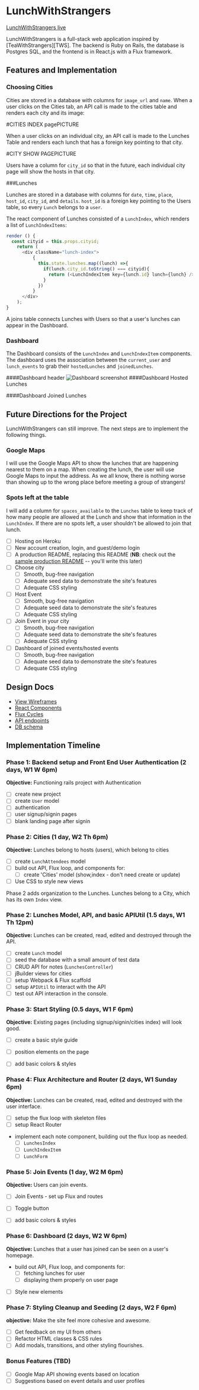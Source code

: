 # LunchWithStrangers

[LunchWithStrangers live][heroku]

[heroku]: https://lunchwithcreepers.herokuapp.com
[TeaWithStrangers]: https://teawithstrangers.com

LunchWithStrangers is a full-stack web application inspired by [TeaWithStrangers][TWS]. The backend is Ruby on Rails, the database is Postgres SQL, and the frontend is in React.js with a Flux framework.


## Features and Implementation

### Choosing Cities

Cities are stored in a database with columns for `image_url` and `name`. When a user clicks on the Cities tab, an API call is made to the cities table and renders each city and its image:

#CITIES INDEX pagePICTURE

When a user clicks on an individual city, an API call is made to the Lunches Table and renders each lunch that has a foreign key pointing to that city.

#CITY SHOW PAGEPICTURE

Users have a column for `city_id` so that in the future, each individual city page will show the hosts in that city.


###Lunches

Lunches are stored in a database with columns for `date`, `time`, `place`, `host_id`, `city_id`, and `details`. `host_id` is a foreign key pointing to the Users table, so every `Lunch` belongs to a `user`.

The react component of Lunches consisted of a `LunchIndex`, which renders a list of `LunchIndexItems`:

```javascript
render () {
  const cityid = this.props.cityid;
    return (
      <div className="lunch-index">
          {
            this.state.lunches.map((lunch) =>{
              if(lunch.city_id.toString() === cityid){
                return (<LunchIndexItem key={lunch.id} lunch={lunch} />);
              }
            })
          }
      </div>
    );
}

```

A joins table connects Lunches with Users so that a user's lunches can appear in the Dashboard.


### Dashboard

The Dashboard consists of the `LunchIndex` and `LunchIndexItem` components. The dashboard uses the association between the `current_user` and `lunch_events` to grab their `hostedLunches` and `joinedLunches`.

####Dashboard header
![Dashboard screenshot](dashboard-header.png)
####Dashboard Hosted Lunches

####Dashboard Joined Lunches



## Future Directions for the Project

LunchWithStrangers can still improve. The next steps are to implement the following things.


### Google Maps

I will use the Google Maps API to show the lunches that are happening nearest to them on a map. When creating the lunch, the user will use Google Maps to input the address. As we all know, there is nothing worse than showing up to the wrong place before meeting a group of strangers!

### Spots left at the table

I will add a column for `spaces_available` to the `Lunches` table to keep track of how many people are allowed at the Lunch and show that information in the `LunchIndex`. If there are no spots left, a user shouldn't be allowed to join that lunch.


- [ ] Hosting on Heroku
- [ ] New account creation, login, and guest/demo login
- [ ] A production README, replacing this README (**NB**: check out the [sample production README](docs/production_readme.md) -- you'll write this later)
- [ ] Choose city
  - [ ] Smooth, bug-free navigation
  - [ ] Adequate seed data to demonstrate the site's features
  - [ ] Adequate CSS styling
- [ ] Host Event
  - [ ] Smooth, bug-free navigation
  - [ ] Adequate seed data to demonstrate the site's features
  - [ ] Adequate CSS styling
- [ ] Join Event in your city
  - [ ] Smooth, bug-free navigation
  - [ ] Adequate seed data to demonstrate the site's features
  - [ ] Adequate CSS styling
- [ ] Dashboard of joined events/hosted events
  - [ ] Smooth, bug-free navigation
  - [ ] Adequate seed data to demonstrate the site's features
  - [ ] Adequate CSS styling

## Design Docs
* [View Wireframes][views]
* [React Components][components]
* [Flux Cycles][flux-cycles]
* [API endpoints][api-endpoints]
* [DB schema][schema]

[views]: docs/views.md
[components]: docs/components.md
[flux-cycles]: docs/flux-cycles.md
[api-endpoints]: docs/api-endpoints.md
[schema]: docs/schema.md

## Implementation Timeline

### Phase 1: Backend setup and Front End User Authentication (2 days, W1 W 6pm)

**Objective:** Functioning rails project with Authentication

- [ ] create new project
- [ ] create `User` model
- [ ] authentication
- [ ] user signup/signin pages
- [ ] blank landing page after signin

### Phase 2: Cities (1 day, W2 Th 6pm)

**Objective:** Lunches belong to hosts (users), which belong to cities

- [ ] create `LunchAttendees` model
- [ ] build out API, Flux loop, and components for:
  - [ ] create 'Cities' model (show,index - don't need create or update)
- [ ] Use CSS to style new views

Phase 2 adds organization to the Lunches. Lunches belong to a City,
which has its own `Index` view.

### Phase 2: Lunches Model, API, and basic APIUtil (1.5 days, W1 Th 12pm)

**Objective:** Lunches can be created, read, edited and destroyed through
the API.

- [ ] create `Lunch` model
- [ ] seed the database with a small amount of test data
- [ ] CRUD API for notes (`LunchesController`)
- [ ] jBuilder views for cities
- [ ] setup Webpack & Flux scaffold
- [ ] setup `APIUtil` to interact with the API
- [ ] test out API interaction in the console.

### Phase 3: Start Styling (0.5 days, W1 F 6pm)

**Objective:** Existing pages (including signup/signin/cities index) will look good.

- [ ] create a basic style guide
- [ ] position elements on the page
- [ ] add basic colors & styles


### Phase 4: Flux Architecture and Router (2 days, W1 Sunday 6pm)

**Objective:** Lunches can be created, read, edited and destroyed with the
user interface.

- [ ] setup the flux loop with skeleton files
- [ ] setup React Router
- implement each note component, building out the flux loop as needed.
  - [ ] `LunchesIndex`
  - [ ] `LunchIndexItem`
  - [ ] `LunchForm`

### Phase 5: Join Events (1 day, W2 M 6pm)

**Objective:** Users can join events.

- [ ] Join Events - set up Flux and routes
- [ ] Toggle button
- [ ] add basic colors & styles


### Phase 6: Dashboard (2 days, W2 W 6pm)

**Objective:** Lunches that a user has joined can be seen on a user's homepage.

- build out API, Flux loop, and components for:
  - [ ] fetching lunches for user
  - [ ] displaying them properly on user page
- [ ] Style new elements

### Phase 7: Styling Cleanup and Seeding (2 days, W2 F 6pm)

**objective:** Make the site feel more cohesive and awesome.

- [ ] Get feedback on my UI from others
- [ ] Refactor HTML classes & CSS rules
- [ ] Add modals, transitions, and other styling flourishes.

### Bonus Features (TBD)
- [ ] Google Map API showing events based on location
- [ ] Suggestions based on event details and user profiles

[phase-one]: docs/phases/phase1.md
[phase-two]: docs/phases/phase2.md
[phase-three]: docs/phases/phase3.md
[phase-four]: docs/phases/phase4.md
[phase-five]: docs/phases/phase5.md
